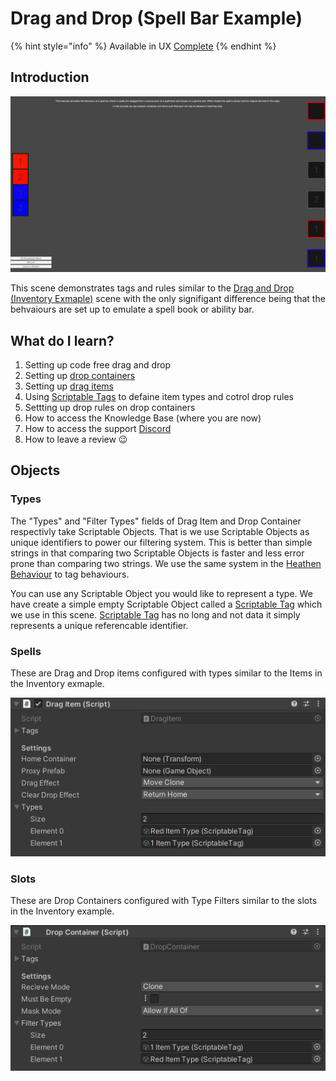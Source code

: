 # Drag and Drop (Spell Bar Example)

{% hint style="info" %}
Available in UX [Complete](https://prf.hn/l/rpV2JWe)
{% endhint %}

## Introduction

![](<../../../../.gitbook/assets/image (166) (1).png>)

This scene demonstrates tags and rules similar to the [Drag and Drop (Inventory Exmaple)](drag-and-drop-inventory-example.md) scene with the only signifigant difference being that the behvaiours are set up to emulate a spell book or ability bar.

## What do I learn?

1. Setting up code free drag and drop
2. Setting up [drop containers](../../components/drop-container.md)
3. Setting up [drag items](../../components/drag-item.md)
4. Using [Scriptable Tags](../../../system-core/scriptable-tags.md) to defaine item types and cotrol drop rules
5. Settting up drop rules on drop containers
6. How to access the Knowledge Base (where you are now)
7. How to access the support [Discord ](https://discord.gg/6X3xrRc)
8. How to leave a review 😉

## Objects

### Types

The "Types" and "Filter Types" fields of Drag Item and Drop Container respectivly take Scriptable Objects. That is we use Scriptable Objects as unique identifiers to power our filtering system. This is better than simple strings in that comparing two Scriptable Objects is faster and less error prone than comparing two strings. We use the same system in the [Heathen Behaviour](../../../system-core/scriptable-tags.md) to tag behaviours.

You can use any Scriptable Object you would like to represent a type. We have create a simple empty Scriptable Object called a [Scriptable Tag](../../../system-core/scriptable-tags.md) which we use in this scene. [Scriptable Tag](../../../system-core/scriptable-tags.md) has no long and not data it simply represents a unique referencable identifier.

### Spells

These are Drag and Drop items configured with types similar to the Items in the Inventory exmaple.

![](<../../../../.gitbook/assets/image (165).png>)

### Slots

These are Drop Containers configured with Type Filters similar to the slots in the Inventory example.

![](<../../../../.gitbook/assets/image (173).png>)
